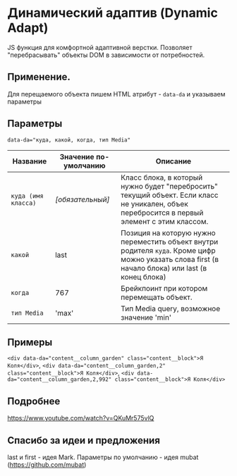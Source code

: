 # Динамический адаптив (Dynamic Adapt)
JS функция для комфортной адаптивной верстки. Позволяет "перебрасывать" объекты DOM в зависимости от потребностей.

## Применение.
Для перещаемого объекта пишем HTML атрибут - `data-da` и указываем параметры

## Параметры

`data-da="куда, какой, когда, тип Media"`

Название | Значение по-умолчанию | Описание
------------- | ------------- | -------------
`куда (имя класса)` | _\[обязательный\]_ | Класс блока, в который нужно будет "перебросить" текущий объект. Если класс не уникален, объек перебросится в первый элемент с этим классом.
`какой` | last | Позиция на которую нужно переместить объект внутри родителя `куда`. Кроме цифр можно указать слова first (в начало блока) или last (в конец блока)
`когда` | 767 | Брейкпоинт при котором перемещать объект.
`тип Media` | 'max' | Тип Media query, возможное значение 'min'

## Примеры

`<div data-da="content__column_garden" class="content__block">Я Коля</div>`, `<div data-da="content__column_garden,2" class="content__block">Я Коля</div>`, `<div data-da="content__column_garden,2,992" class="content__block">Я Коля</div>`

## Подробнее
https://www.youtube.com/watch?v=QKuMr575vlQ

## Спасибо за идеи и предложения
last и first - идея Mark.
Параметры по умолчанию - идея mubat (https://github.com/mubat)

